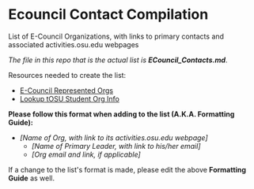 # Ecouncil Contact Compilation
List of E-Council Organizations, with links to primary contacts and associated activities.osu.edu webpages

*The file in this repo that is the actual list is* ***ECouncil_Contacts.md***.

Resources needed to create the list:

- [E-Council Represented Orgs](https://ec.osu.edu/represented-organizations)
- [Lookup tOSU Student Org Info](https://activities.osu.edu/involvement/student_organizations/find_a_student_org/)

**Please follow this format when adding to the list (A.K.A. Formatting Guide):**

- *[Name of Org, with link to its activities.osu.edu webpage]*
	- *[Name of Primary Leader, with link to his/her email]*
	- *[Org email and link, if applicable]*

If a change to the list's format is made, please edit the above **Formatting Guide** as well.
